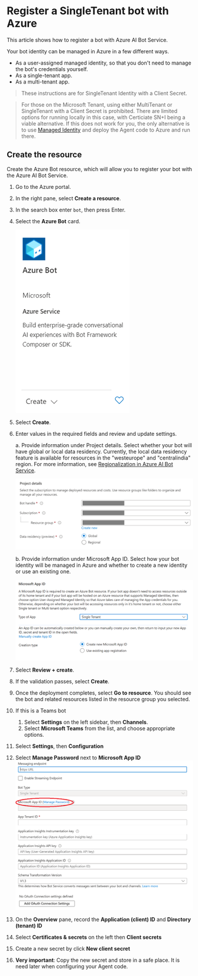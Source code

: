 # Register a SingleTenant bot with Azure

This article shows how to register a bot with Azure AI Bot Service.

Your bot identity can be managed in Azure in a few different ways.

- As a user-assigned managed identity, so that you don't need to manage the bot's credentials yourself.
- As a single-tenant app.
- As a multi-tenant app.

> These instructions are for SingleTenant Identity with a Client Secret.

> For those on the Microsoft Tenant, using either MultiTenant or SingleTenant with a Client Secret is prohibited.  There are limited options for running locally in this case, with Certiciate SN+I being a viable alternative.  If this does not work for you, the only alternative is to use [Managed Identity](azurebot-create-msi.md) and deploy the Agent code to Azure and run there.

## Create the resource
Create the Azure Bot resource, which will allow you to register your bot with the Azure AI Bot Service.

1. Go to the Azure portal.

1. In the right pane, select **Create a resource**.

1. In the search box enter `bot`, then press Enter.

1. Select the **Azure Bot** card.

   ![Azure Bot Resource](media/azure-bot-resource.png)

1. Select **Create**.

1. Enter values in the required fields and review and update settings.

   a. Provide information under Project details. Select whether your bot will have global or local data residency. Currently, the local data residency feature is available for resources in the "westeurope" and "centralindia" region. For more information, see [Regionalization in Azure AI Bot Service](https://learn.microsoft.com/en-us/azure/bot-service/bot-builder-concept-regionalization?view=azure-bot-service-4.0).

   ![Azure Bot Settings](media/azure-bot-project-details.png)

   b. Provide information under Microsoft App ID. Select how your bot identity will be managed in Azure and whether to create a new identity or use an existing one.

   ![Azure Bot Identity](media/azure-bot-ms-app-id-single.png)

1. Select **Review + create**.

1. If the validation passes, select **Create**.

1. Once the deployment completes, select **Go to resource**. You should see the bot and related resources listed in the resource group you selected.

1. If this is a Teams bot
   1. Select **Settings** on the left sidebar, then **Channels**.
   1. Select **Microsoft Teams** from the list, and choose appropriate options.

1. Select **Settings**, then **Configuration**

1. Select **Manage Password** next to **Microsoft App ID**
   ![Azure Bot Configuration](media/azure-bot-configuration-single.png)

1. On the **Overview** pane, record the **Application (client) ID** and **Directory (tenant) ID**

1. Select **Certificates & secrets** on the left then **Client secrets**

1. Create a new secret by click **New client secret**

1. **Very important**: Copy the new secret and store in a safe place.  It is need later when configuring your Agent code.


